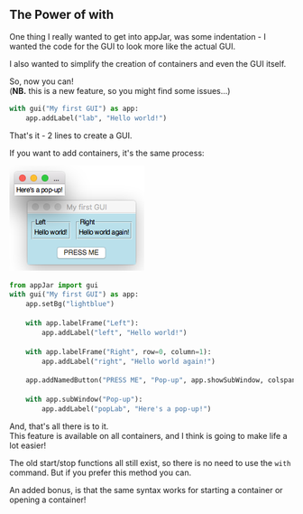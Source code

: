 The Power of **with**
--

One thing I really wanted to get into appJar, was some indentation - I wanted the code for the GUI to look more like the actual GUI.  

I also wanted to simplify the creation of containers and even the GUI itself.  

So, now you can!  
(**NB.** this is a new feature, so you might find some issues...)  

```python
with gui("My first GUI") as app:
    app.addLabel("lab", "Hello world!")
```

That's it - 2 lines to create a GUI.  

If you want to add containers, it's the same process:

![Power of With](img/powerOfWith.png)
```python
from appJar import gui
with gui("My first GUI") as app:
    app.setBg("lightblue")

    with app.labelFrame("Left"):
        app.addLabel("left", "Hello world!")

    with app.labelFrame("Right", row=0, column=1):
        app.addLabel("right", "Hello world again!")

    app.addNamedButton("PRESS ME", "Pop-up", app.showSubWindow, colspan=2)

    with app.subWindow("Pop-up"):
        app.addLabel("popLab", "Here's a pop-up!")
```

And, that's all there is to it.  
This feature is available on all containers, and I think is going to make life a lot easier!

The old start/stop functions all still exist, so there is no need to use the `with` command. But if you prefer this method you can.  

An added bonus, is that the same syntax works for starting a container or opening a container!
